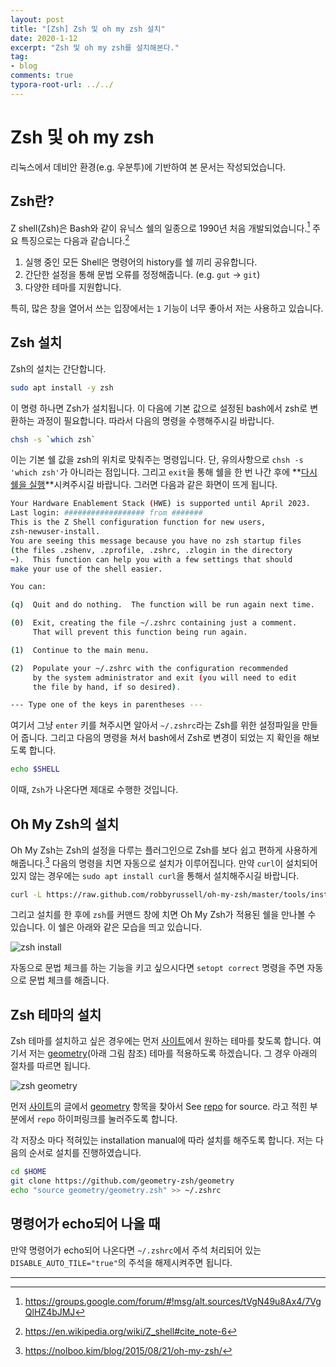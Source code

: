 ```yaml
---
layout: post
title: "[Zsh] Zsh 및 oh my zsh 설치"
date: 2020-1-12
excerpt: "Zsh 및 oh my zsh를 설치해본다."
tag:
- blog
comments: true
typora-root-url: ../../
---
```


# Zsh 및 oh my zsh

리눅스에서 데비안 환경(e.g. 우분투)에 기반하여 본 문서는 작성되었습니다.

## Zsh란?

Z shell(Zsh)은 Bash와 같이 유닉스 쉘의 일종으로 1990년 처음 개발되었습니다.[^1] 주요 특징으로는 다음과 같습니다.[^2]

1. 실행 중인 모든 Shell은 명령어의 history를 쉘 끼리 공유합니다.
2. 간단한 설정을 통해 문법 오류를 정정해줍니다. (e.g. `gut` → `git`)
3. 다양한 테마를 지원합니다.

특히, 많은 창을 열어서 쓰는 입장에서는 `1` 기능이 너무 좋아서 저는 사용하고 있습니다.

## Zsh 설치

Zsh의 설치는 간단합니다.

```bash
sudo apt install -y zsh
```

이 명령 하나면 Zsh가 설치됩니다. 이 다음에 기본 값으로 설정된 bash에서 zsh로 변환하는 과정이 필요합니다. 따라서 다음의 명령을 수행해주시길 바랍니다.

```bash
chsh -s `which zsh`
```

이는 기본 쉘 값을 zsh의 위치로 맞춰주는 명령입니다. 단, 유의사항으로 `chsh -s 'which zsh'`가 아니라는 점입니다.  그리고 `exit`을 통해 쉘을 한 번 나간 후에 **<u>다시 쉘을 실행</u>**시켜주시길 바랍니다. 그러면 다음과 같은 화면이 뜨게 됩니다.

```bash
Your Hardware Enablement Stack (HWE) is supported until April 2023.
Last login: ################## from #######
This is the Z Shell configuration function for new users,
zsh-newuser-install.
You are seeing this message because you have no zsh startup files
(the files .zshenv, .zprofile, .zshrc, .zlogin in the directory
~).  This function can help you with a few settings that should
make your use of the shell easier.

You can:

(q)  Quit and do nothing.  The function will be run again next time.

(0)  Exit, creating the file ~/.zshrc containing just a comment.
     That will prevent this function being run again.

(1)  Continue to the main menu.

(2)  Populate your ~/.zshrc with the configuration recommended
     by the system administrator and exit (you will need to edit
     the file by hand, if so desired).

--- Type one of the keys in parentheses ---
```

여기서 그냥 `enter` 키를 쳐주시면 알아서 `~/.zshrc`라는 Zsh를 위한 설정파일을 만들어 줍니다. 그리고 다음의 명령을 쳐서 bash에서 Zsh로 변경이 되었는 지 확인을 해보도록 합니다.

```bash
echo $SHELL
```

이때, `Zsh`가 나온다면 제대로 수행한 것입니다.

## Oh My Zsh의 설치

Oh My Zsh는 Zsh의 설정을 다루는 플러그인으로 Zsh를 보다 쉽고 편하게 사용하게 해줍니다.[^3] 다음의 명령을 치면 자동으로 설치가 이루어집니다. 만약 `curl`이 설치되어 있지 않는 경우에는 `sudo apt install curl`을 통해서 설치해주시길 바랍니다.

```bash
curl -L https://raw.github.com/robbyrussell/oh-my-zsh/master/tools/install.sh | sh
```

그리고 설치를 한 후에 `zsh`를 커맨드 창에 치면 Oh My Zsh가 적용된 쉘을 만나볼 수 있습니다. 이 쉘은 아래와 같은 모습을 띄고 있습니다.

![zsh install](https://www.ivaylopavlov.com/wp-content/uploads/2017/04/Screenshot-2017-04-30-00.43.48-768x402.png)

자동으로 문법 체크를 하는 기능을 키고 싶으시다면 `setopt correct` 명령을 주면 자동으로 문법 체크를 해줍니다.

## Zsh 테마의 설치

Zsh 테마를 설치하고 싶은 경우에는 먼저 [사이트](https://github.com/ohmyzsh/ohmyzsh/wiki/External-themes)에서 원하는 테마를 찾도록 합니다. 여기서 저는 [geometry](https://github.com/ohmyzsh/ohmyzsh/wiki/External-themes#geometry_)(아래 그림 참조) 테마를 적용하도록 하겠습니다. 그 경우 아래의 절차를 따르면 됩니다.

![zsh geometry](https://raw.githubusercontent.com/frmendes/geometry/master/screenshots/geometry.png)

먼저 [사이트](https://github.com/ohmyzsh/ohmyzsh/wiki/External-themes)의 글에서 [geometry](https://github.com/ohmyzsh/ohmyzsh/wiki/External-themes#geometry) 항목을  찾아서 See [repo](https://github.com/frmendes/geometry) for source. 라고 적힌 부분에서 `repo` 하이퍼링크를 눌러주도록 합니다.

각 저장소 마다 적혀있는 installation manual에 따라 설치를 해주도록 합니다. 저는 다음의 순서로 설치를 진행하였습니다.

```bash
cd $HOME
git clone https://github.com/geometry-zsh/geometry
echo "source geometry/geometry.zsh" >> ~/.zshrc
```

## 명령어가 echo되어 나올 때

만약 명령어가 echo되어 나온다면 `~/.zshrc`에서 주석 처리되어 있는 `DISABLE_AUTO_TILE="true"`의 주석을 해제시켜주면 됩니다.





---

[^1]: https://groups.google.com/forum/#!msg/alt.sources/tVgN49u8Ax4/7VgQlHZ4bJMJ
[^2]: https://en.wikipedia.org/wiki/Z_shell#cite_note-6
[^3]: https://nolboo.kim/blog/2015/08/21/oh-my-zsh/